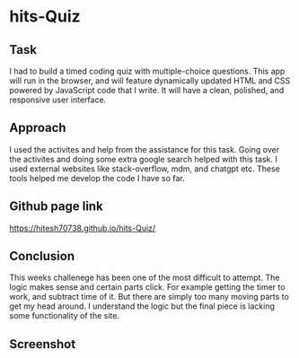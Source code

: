 # hits-Quiz

## Task
I had to build a timed coding quiz with multiple-choice questions. This app will run in the browser, and will feature dynamically updated HTML and CSS powered by JavaScript code that I write. It will have a clean, polished, and responsive user interface.

## Approach

I used the activites and help from the assistance for this task. Going over the activites and doing some extra google search helped with this task. I used external websites like stack-overflow, mdm, and chatgpt etc. These tools helped me develop the code I have so far. 

## Github page link
https://hitesh70738.github.io/hits-Quiz/

## Conclusion

This weeks challenege has been one of the most difficult to attempt. The logic makes sense and certain parts click. For example getting the timer to work, and subtract time of it. But there are simply too many moving parts to get my head around. I understand the logic but the final piece is lacking some functionality of the site. 

## Screenshot